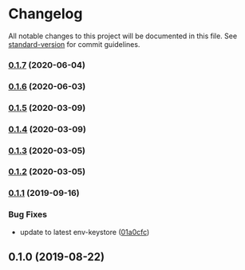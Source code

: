 # Changelog

All notable changes to this project will be documented in this file. See [standard-version](https://github.com/conventional-changelog/standard-version) for commit guidelines.

### [0.1.7](https://github.com/davesters/rn-native-mqtt/compare/v0.1.6...v0.1.7) (2020-06-04)

### [0.1.6](https://github.com/davesters/rn-native-mqtt/compare/v0.1.5...v0.1.6) (2020-06-03)

### [0.1.5](https://github.com/davesters/rn-native-mqtt/compare/v0.1.4...v0.1.5) (2020-03-09)

### [0.1.4](https://github.com/davesters/rn-native-mqtt/compare/v0.1.3...v0.1.4) (2020-03-09)

### [0.1.3](https://github.com/davesters/rn-native-mqtt/compare/v0.1.2...v0.1.3) (2020-03-05)

### [0.1.2](https://github.com/davesters/rn-native-mqtt/compare/v0.1.1...v0.1.2) (2020-03-05)

### [0.1.1](https://github.com/davesters/rn-native-mqtt/compare/v0.1.0...v0.1.1) (2019-09-16)


### Bug Fixes

* update to latest env-keystore ([01a0cfc](https://github.com/davesters/rn-native-mqtt/commit/01a0cfc))

## 0.1.0 (2019-08-22)
